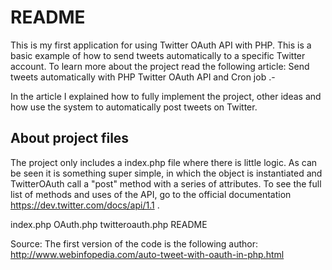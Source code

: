 # README #
This is my first application for using Twitter OAuth API with PHP. This is a basic example of how to send tweets automatically to a specific Twitter account. To learn more about the project read the following article: Send tweets automatically with PHP Twitter OAuth API and Cron job .-

In the article I explained how to fully implement the project, other ideas and how use the system to automatically post tweets on Twitter.

## About project files ##

The project only includes a index.php file where there is little logic. As can be seen it is something super simple, in which the object is instantiated and TwitterOAuth call a "post" method with a series of attributes. To see the full list of methods and uses of the API, go to the official documentation https://dev.twitter.com/docs/api/1.1 .

index.php
OAuth.php
twitteroauth.php
README

Source: The first version of the code is the following author: http://www.webinfopedia.com/auto-tweet-with-oauth-in-php.html
